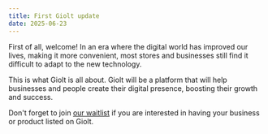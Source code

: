 ```yaml
---
title: First Giolt update
date: 2025-06-23
---
```


First of all, welcome! In an era where the digital world has improved
our lives, making it more convenient, most stores and businesses still find it
difficult to adapt to the new technology.

This is what Giolt is all about. Giolt will be a platform that will help
businesses and people create their digital presence, boosting their
growth and success.

Don't forget to join [our waitlist](https://accounts.giolt.com/waitlist) if you are interested in
having your business or product listed on Giolt.
